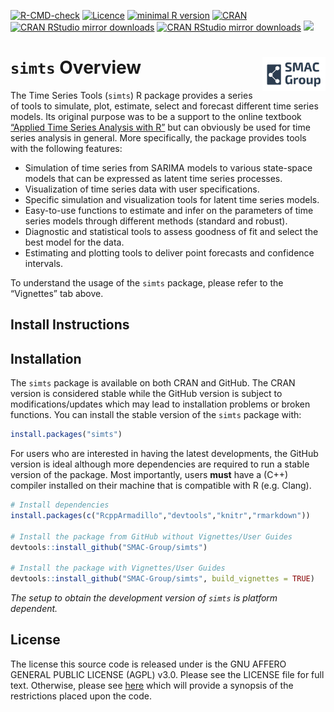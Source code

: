
<!-- README.md is generated from README.Rmd. Please edit that file -->

[![R-CMD-check](https://github.com/SMAC-Group/simts/workflows/R-CMD-check/badge.svg)](https://github.com/SMAC-Group/simts/actions)
[![Licence](https://img.shields.io/badge/licence-AGPL--3.0-blue.svg)](https://opensource.org/license/agpl-v3)
[![minimal R
version](https://img.shields.io/badge/R%3E%3D-3.4.0-6666ff.svg)](https://cran.r-project.org/)
[![CRAN](http://www.r-pkg.org/badges/version/simts)](https://cran.r-project.org/package=simts)
[![CRAN RStudio mirror
downloads](http://cranlogs.r-pkg.org/badges/simts)](https://www.r-pkg.org/pkg/simts)
[![CRAN RStudio mirror
downloads](https://cranlogs.r-pkg.org/badges/grand-total/simts)](https://www.r-pkg.org/pkg/simts)
![](https://img.shields.io/github/last-commit/SMAC-Group/simts)

# `simts` Overview <img src="man/figures/logo.png" align="right" style="width: 20%; height: 20%"/>

The Time Series Tools (`simts`) R package provides a series of tools to
simulate, plot, estimate, select and forecast different time series
models. Its original purpose was to be a support to the online textbook
[“Applied Time Series Analysis with
R”](https://smac-group.github.io/ts/) but can obviously be used for time
series analysis in general. More specifically, the package provides
tools with the following features:

- Simulation of time series from SARIMA models to various state-space
  models that can be expressed as latent time series processes.
- Visualization of time series data with user specifications.
- Specific simulation and visualization tools for latent time series
  models.
- Easy-to-use functions to estimate and infer on the parameters of time
  series models through different methods (standard and robust).
- Diagnostic and statistical tools to assess goodness of fit and select
  the best model for the data.
- Estimating and plotting tools to deliver point forecasts and
  confidence intervals.

To understand the usage of the `simts` package, please refer to the
“Vignettes” tab above.

## Install Instructions

## Installation

The `simts` package is available on both CRAN and GitHub. The CRAN
version is considered stable while the GitHub version is subject to
modifications/updates which may lead to installation problems or broken
functions. You can install the stable version of the `simts` package
with:

``` r
install.packages("simts")
```

For users who are interested in having the latest developments, the
GitHub version is ideal although more dependencies are required to run a
stable version of the package. Most importantly, users **must** have a
(C++) compiler installed on their machine that is compatible with R
(e.g. Clang).

``` r
# Install dependencies
install.packages(c("RcppArmadillo","devtools","knitr","rmarkdown"))

# Install the package from GitHub without Vignettes/User Guides
devtools::install_github("SMAC-Group/simts")

# Install the package with Vignettes/User Guides 
devtools::install_github("SMAC-Group/simts", build_vignettes = TRUE)
```

*The setup to obtain the development version of `simts` is platform
dependent.*

## License

The license this source code is released under is the GNU AFFERO GENERAL
PUBLIC LICENSE (AGPL) v3.0. Please see the LICENSE file for full text.
Otherwise, please see [here](https://opensource.org/license/agpl-v3)
which will provide a synopsis of the restrictions placed upon the code.

<!-- ### Requirements and Dependencies -->

<!-- **OS X** -->

<!-- Some users report the need to use X11 to suppress shared library errors. To install X11, visit [xquartz.org](http://www.xquartz.org/). -->

<!-- **Linux** -->

<!-- Both curl and libxml are required. -->

<!-- For **Debian** systems, enter the following in terminal: -->

<!-- ```{r, eval = F, engine='bash'} -->

<!-- sudo apt-get install curl libcurl3 libcurl3-dev libxml2 libxml2-dev -->

<!-- ``` -->

<!-- For **RHEL** systems, enter the following in terminal: -->

<!-- ```{r, eval = F, engine='bash'} -->

<!-- sudo yum install curl curl-devel libxml2 libxml2-dev -->

<!-- ``` -->

